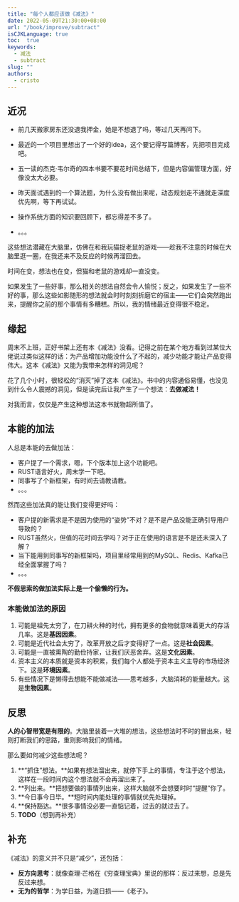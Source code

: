 ```yaml
---
title: "每个人都应该做《减法》"
date: 2022-05-09T21:30:00+08:00
url: "/book/improve/subtract"
isCJKLanguage: true
toc:  true
keywords:
  - 减法
  - subtract
slug: ""
authors:
  - cristo
---
```




## 近况

- 前几天搬家房东还没退我押金，她是不想退了吗，等过几天再问下。

- 最近的一个项目里想出了一个好的idea，这个要记得写篇博客，先把项目完成吧。

- 五一读的杰克·韦尔奇的四本书要不要花时间总结下，但是内容偏管理方面，好像没太大必要。

- 昨天面试遇到的一个算法题，为什么没有做出来呢，动态规划走不通就走深度优先啊，等下再试试。

- 操作系统方面的知识要回顾下，都忘得差不多了。

- 。。。

这些想法潜藏在大脑里，仿佛在和我玩猫捉老鼠的游戏——趁我不注意的时候在大脑里逛一圈，在我还来不及反应的时候再溜回去。

时间在变，想法也在变，但猫和老鼠的游戏却一直没变。

如果发生了一些好事，那么相关的想法自然会令人愉悦；反之，如果发生了一些不好的事，那么这些如影随形的想法就会时时刻刻折磨它的宿主——它们会突然跑出来，提醒你之前的那个事情有多糟糕。所以，我的情绪最近变得很不稳定。

## 缘起

周末不上班，正好书架上还有本《减法》没看。记得之前在某个地方看到过某位大佬说过类似这样的话：为产品增加功能没什么了不起的，减少功能才能让产品变得伟大。这本《减法》又能为我带来怎样的洞见呢？

花了几个小时，很轻松的“消灭”掉了这本《减法》。书中的内容通俗易懂，也没见到什么令人震撼的洞见，但是读完后让我产生了一个想法：**去做减法！**

对我而言，仅仅是产生这种想法这本书就物超所值了。

## 本能的加法

人总是本能的去做加法：

- 客户提了一个需求，嗯，下个版本加上这个功能吧。
- RUST语言好火，周末学一下吧。
- 同事写了个新框架，有时间去请教请教。
- 。。。

然而这些加法真的能让我们变得更好吗：

- 客户提的新需求是不是因为使用的“姿势”不对？是不是产品没能正确引导用户导致的？
- RUST虽然火，但值的花时间去学吗？对于正在使用的语言是不是还未深入了解？
- 当下能用到同事写的新框架吗，项目里经常用到的MySQL、Redis、Kafka已经全面掌握了吗？
- 。。。

**不假思索的做加法实际上是一个偷懒的行为。**

### 本能做加法的原因

1. 可能是祖先太穷了，在刀耕火种的时代，拥有更多的食物就意味着更大的存活几率。这是**基因因素**。
2. 可能是近代社会太穷了，改革开放之后才变得好了一点。这是**社会因素**。
3. 可能是一直被熏陶的勤俭持家，让我们厌恶舍弃。这是**文化因素**。
4. 资本主义的本质就是资本的积累，我们每个人都处于资本主义主导的市场经济下。这是**环境因素**。
5. 有些情况下是懒得去想能不能做减法——思考越多，大脑消耗的能量越大。这是**生物因素**。

## 反思

**人的心智带宽是有限的**。大脑里装着一大堆的想法，这些想法时不时的冒出来，轻则打断我们的思路，重则影响我们的情绪。

那么要如何减少这些想法呢？

1. **“抓住”想法。**如果有想法溜出来，就停下手上的事情，专注于这个想法，这样在一段时间内这个想法就不会再溜出来了。
2. **列出来。**把想要做的事情列出来，这样大脑就不会想要时时“提醒”你了。
3. **今日事今日毕。**短时间内能处理的事情就优先处理掉。
4. **保持豁达。**很多事情没必要一直惦记着，过去的就过去了。
5. **TODO**（想到再补充）

## 补充

《减法》的意义并不只是“减少”，还包括：

- **反方向思考**：就像查理·芒格在《穷查理宝典》里说的那样：反过来想，总是先反过来想。
- **无为的哲学**：为学日益，为道日损——《老子》。

